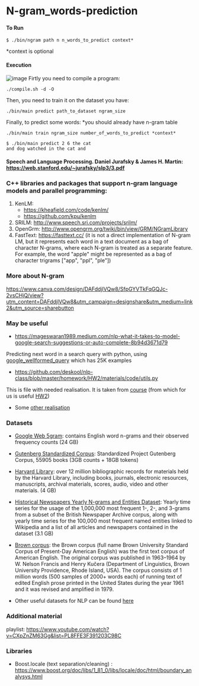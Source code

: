 # N-gram_words-prediction

#### To Run 

```
$ ./bin/ngram path n n_words_to_predict context*
```
*context is optional

#### Execution
![image](https://user-images.githubusercontent.com/92580927/228017231-fbad39e6-c43a-44ab-84bb-d71e48ebd5d6.png)
Firtly you need to compile a program:
```
./compile.sh -d -O
```
Then, you need to train it on the dataset you have:
```
./bin/main predict path_to_dataset ngram_size

```
Finally, to predict some words:
*you should already have n-gram table
```
./bin/main train ngram_size number_of_words_to_predict *context*
```

```
$ ./bin/main predict 2 6 the cat
and dog watched in the cat and
```


#### Speech and Language Processing. Daniel Jurafsky & James H. Martin: https://web.stanford.edu/~jurafsky/slp3/3.pdf

### C++ libraries and packages that support n-gram language models and parallel programming:
 1. KenLM: 
    - https://kheafield.com/code/kenlm/ 
    - https://github.com/kpu/kenlm
 2. SRILM: http://www.speech.sri.com/projects/srilm/
 3. OpenGrm: http://www.opengrm.org/twiki/bin/view/GRM/NGramLibrary
 4. FastText: https://fasttext.cc/ (it is not a direct implementation of N-gram LM, but it represents each word in a text document as a bag of character N-grams, where each N-gram is treated as a separate feature. For example, the word "apple" might be represented as a bag of character trigrams ["app", "ppl", "ple"])

### More about N-gram
https://www.canva.com/design/DAFddjlVQw8/SfpGYVTkFqGQJc-2vsCHjQ/view?utm_content=DAFddjlVQw8&utm_campaign=designshare&utm_medium=link2&utm_source=sharebutton

### May be useful

* https://mageswaran1989.medium.com/nlp-what-it-takes-to-model-google-search-suggestions-or-auto-complete-8b94d3671d79

Predicting next word in a search query with python, using [google_wellformed_query](https://huggingface.co/datasets/google_wellformed_query) which has 25K examples

* https://github.com/deskool/nlp-class/blob/master/homework/HW2/materials/code/utils.py

This is file with needed realisation. It is taken from [course](https://www.youtube.com/watch?v=xVf1vcIeqVI) (from which for us is useful [HW2](https://github.com/deskool/nlp-class/tree/master/homework/HW2))

* Some [other realisation](https://www.kaggle.com/code/sauravmaheshkar/auto-completion-using-n-gram-models)

### Datasets
* [Google Web 5gram](https://catalog.ldc.upenn.edu/LDC2006T13): contains English word n-grams and their observed frequency counts (24 GB)

* [Gutenberg Standardized Corpus](https://github.com/pgcorpus/gutenberg): Standardized Project Gutenberg Corpus, 55905 books (3GB counts + 18GB tokens)

* [Harvard Library](http://library.harvard.edu/open-metadata#Harvard-Library-Bibliographic-Dataset): over 12 million bibliographic records for materials held by the Harvard Library, including books, journals, electronic resources, manuscripts, archival materials, scores, audio, video and other materials. (4 GB)

* [Historical Newspapers Yearly N-grams and Entities Dataset](https://data.bris.ac.uk/data/dataset/dobuvuu00mh51q773bo8ybkdz): Yearly time series for the usage of the 1,000,000 most frequent 1-, 2-, and 3-grams from a subset of the British Newspaper Archive corpus, along with yearly time series for the 100,000 most frequent named entities linked to Wikipedia and a list of all articles and newspapers contained in the dataset (3.1 GB)

* [Brown corpus](http://www.sls.hawaii.edu/bley-vroman/brown_corpus.html): the Brown corpus (full name  Brown University Standard Corpus of Present-Day American English) was the first text corpus of American English. The original corpus was published in 1963–1964 by W. Nelson Francis and Henry Kučera (Department of Linguistics, Brown University Providence, Rhode Island, USA). The corpus consists of 1 million words (500 samples of 2000+ words each) of running text of edited English prose printed in the United States during the year 1961 and it was revised and amplified in 1979.

* Other useful datasets for NLP can be found [here](https://github.com/niderhoff/nlp-datasets)

### Additional material
playlist: https://www.youtube.com/watch?v=CXpZnZM63Gg&list=PL8FFE3F391203C98C

### Libraries
* Boost.locale (text separation/cleaning) : https://www.boost.org/doc/libs/1_81_0/libs/locale/doc/html/boundary_analysys.html 
